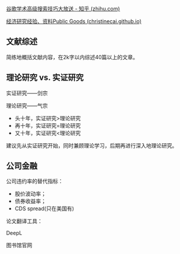[谷歌学术高级搜索技巧大放送 - 知乎 (zhihu.com)](https://zhuanlan.zhihu.com/p/345830168)

[经济研究经验、资料Public Goods (christinecai.github.io)](https://christinecai.github.io/items/PublicGoods.html)

## 文献综述

简练地概括文献内容，在2k字以内综述40篇以上的文章。

## 理论研究 vs. 实证研究

实证研究——剑宗

理论研究——气宗

- 头十年，实证研究>理论研究
- 再十年，实证研究=理论研究
- 又十年，实证研究<理论研究

建议先从实证研究开始，同时兼顾理论学习，后期再进行深入地理论研究。

## 公司金融

公司违约率的替代指标：

- 股价波动率；
- 债券收益率；
- CDS spread(只在美国有)



论文翻译工具：

DeepL

图书馆官网